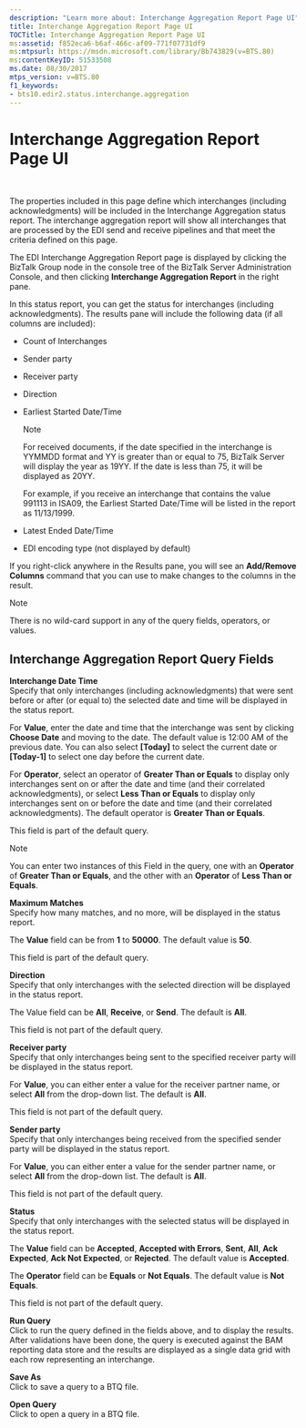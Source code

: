 ```yaml
---
description: "Learn more about: Interchange Aggregation Report Page UI"
title: Interchange Aggregation Report Page UI
TOCTitle: Interchange Aggregation Report Page UI
ms:assetid: f852eca6-b6af-466c-af09-771f07731df9
ms:mtpsurl: https://msdn.microsoft.com/library/Bb743829(v=BTS.80)
ms:contentKeyID: 51533508
ms.date: 08/30/2017
mtps_version: v=BTS.80
f1_keywords:
- bts10.edir2.status.interchange.aggregation
---
```


# Interchange Aggregation Report Page UI

 

The properties included in this page define which interchanges (including acknowledgments) will be included in the Interchange Aggregation status report. The interchange aggregation report will show all interchanges that are processed by the EDI send and receive pipelines and that meet the criteria defined on this page.

The EDI Interchange Aggregation Report page is displayed by clicking the BizTalk Group node in the console tree of the BizTalk Server Administration Console, and then clicking **Interchange Aggregation Report** in the right pane.

In this status report, you can get the status for interchanges (including acknowledgments). The results pane will include the following data (if all columns are included):

  - Count of Interchanges

  - Sender party

  - Receiver party

  - Direction

  - Earliest Started Date/Time
    

    > [!NOTE]
    > <P>For received documents, if the date specified in the interchange is YYMMDD format and YY is greater than or equal to 75, BizTalk Server will display the year as 19YY. If the date is less than 75, it will be displayed as 20YY.</P>
    > <P>For example, if you receive an interchange that contains the value 991113 in ISA09, the Earliest Started Date/Time will be listed in the report as 11/13/1999.</P>



  - Latest Ended Date/Time

  - EDI encoding type (not displayed by default)

If you right-click anywhere in the Results pane, you will see an **Add/Remove Columns** command that you can use to make changes to the columns in the result.


> [!NOTE]
> <P>There is no wild-card support in any of the query fields, operators, or values.</P>



## Interchange Aggregation Report Query Fields

**Interchange Date Time**  
Specify that only interchanges (including acknowledgments) that were sent before or after (or equal to) the selected date and time will be displayed in the status report.

For **Value**, enter the date and time that the interchange was sent by clicking **Choose Date** and moving to the date. The default value is 12:00 AM of the previous date. You can also select **\[Today\]** to select the current date or **\[Today-1\]** to select one day before the current date.

For **Operator**, select an operator of **Greater Than or Equals** to display only interchanges sent on or after the date and time (and their correlated acknowledgments), or select **Less Than or Equals** to display only interchanges sent on or before the date and time (and their correlated acknowledgments). The default operator is **Greater Than or Equals**.

This field is part of the default query.


> [!NOTE]
> <P>You can enter two instances of this Field in the query, one with an <STRONG>Operator</STRONG> of <STRONG>Greater Than or Equals</STRONG>, and the other with an <STRONG>Operator</STRONG> of <STRONG>Less Than or Equals</STRONG>.</P>



**Maximum Matches**  
Specify how many matches, and no more, will be displayed in the status report.

The **Value** field can be from **1** to **50000**. The default value is **50**.

This field is part of the default query.

**Direction**  
Specify that only interchanges with the selected direction will be displayed in the status report.

The Value field can be **All**, **Receive**, or **Send**. The default is **All**.

This field is not part of the default query.

**Receiver party**  
Specify that only interchanges being sent to the specified receiver party will be displayed in the status report.

For **Value**, you can either enter a value for the receiver partner name, or select **All** from the drop-down list. The default is **All**.

This field is not part of the default query.

**Sender party**  
Specify that only interchanges being received from the specified sender party will be displayed in the status report.

For **Value**, you can either enter a value for the sender partner name, or select **All** from the drop-down list. The default is **All**.

This field is not part of the default query.

**Status**  
Specify that only interchanges with the selected status will be displayed in the status report.

The **Value** field can be **Accepted**, **Accepted with Errors**, **Sent**, **All**, **Ack Expected**, **Ack Not Expected**, or **Rejected**. The default value is **Accepted**.

The **Operator** field can be **Equals** or **Not Equals**. The default value is **Not Equals**.

This field is not part of the default query.

**Run Query**  
Click to run the query defined in the fields above, and to display the results. After validations have been done, the query is executed against the BAM reporting data store and the results are displayed as a single data grid with each row representing an interchange.

**Save As**  
Click to save a query to a BTQ file.

**Open Query**  
Click to open a query in a BTQ file.

